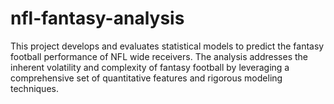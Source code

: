 # nfl-fantasy-analysis
This project develops and evaluates statistical models to predict the fantasy football performance of NFL wide receivers. The analysis addresses the inherent volatility and complexity of fantasy football by leveraging a comprehensive set of quantitative features and rigorous modeling techniques.
